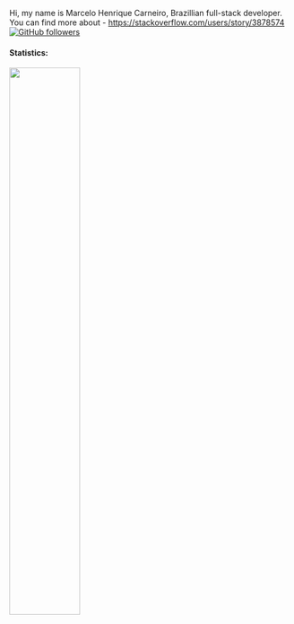 Hi, my name is Marcelo Henrique Carneiro, Brazillian full-stack developer. 
You can find more about - https://stackoverflow.com/users/story/3878574
[![GitHub followers](https://img.shields.io/github/followers/sentoxaio.svg?style=social&label=Follow)](https://github.com/marceloch2)

#### Statistics: 
<img src="https://github-readme-stats.vercel.app/api?username=marceloch2&count_private=true&show_icons=true&theme=dark&hide=issues" width="50%" height="50%" />
